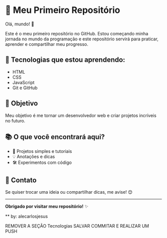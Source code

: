 # 🚀 Meu Primeiro Repositório

Olá, mundo! 👋

Este é o meu primeiro repositório no GitHub. Estou começando minha jornada no mundo da programação e este repositório servirá para praticar, aprender e compartilhar meu progresso.

## 🌱 Tecnologias que estou aprendendo:

- HTML
- CSS
- JavaScript
- Git e GitHub

## 🎯 Objetivo

Meu objetivo é me tornar um desenvolvedor web e criar projetos incríveis no futuro.

## 📚 O que você encontrará aqui?

- 📝 Projetos simples e tutoriais
- 💡 Anotações e dicas
- 🛠️ Experimentos com código

## 💬 Contato

Se quiser trocar uma ideia ou compartilhar dicas, me avise! 😊

---

**Obrigado por visitar meu repositório!** ✨


** by: alecarlosjesus




REMOVER A SEÇÃO Tecnologias
SALVAR
COMMITAR
E REALIZAR UM PUSH
